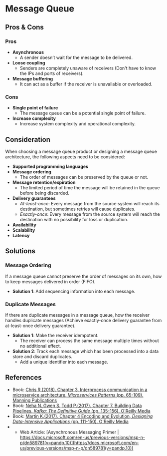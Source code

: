 # Message Queue

## Pros & Cons
### Pros
- **Asynchronous**
   - A sender doesn’t wait for the message to be delivered.
- **Loose coupling**
   - Senders are completely unaware of receivers (Don't have to know the IPs and ports of receivers).
- **Message buffering**
   - It can act as a buffer if the receiver is unavailable or overloaded.

### Cons
- **Single point of failure**
   - The message queue can be a potential single point of failure.
- **Increase complexity**
   - Increase system complexity and operational complexity.

## Consideration
When choosing a message queue product or designing a message queue architecture, the following aspects need to be considered:
- **Supported programming languages**
- **Message ordering**
   - The order of messages can be preserved by the queue or not.
- **Message retention/expiration**
   - The limited period of time the message will be retained in the queue before being discarded.
- **Delivery guarantees**
   - *At-least-once*: Every message from the source system will reach its destination, but sometimes retries will cause duplicates.
   - *Exactly-once*: Every message from the source system will reach the destination with no possibility for loss or duplication.
- **Availability**
- **Scalability**
- **Latency**

## Solutions
### Message Ordering
If a message queue cannot preserve the order of messages on its own, how to keep messages delivered in order (FIFO).
- **Solution 1**: Add sequencing information into each message.

### Duplicate Messages
If there are duplicate messages in a message queue, how the receiver handles duplicate messages (Achieve exactly-once delivery guarantee from at-least-once delivery guarantee).
- **Solution 1**: Make the receiver idempotent.
   - The receiver can process the same message multiple times without no additional effect.
- **Solution 2**: Track each message which has been processed into a data store and discard duplicates.
   - Add a unique identifier into each message.

## References
- Book: [Chris R.(2018). Chapter 3. Interprocess communication in a microservice architecture, *Microservices Patterns* (pp. 65-109). Manning Publications](https://www.manning.com/books/microservices-patterns)
- Book: [Neha N.,Gwen S.,Todd P.(2017). Chapter 7. Building Data Pipelines, *Kafka: The Definitive Guide* (pp. 135-156). O'Reilly Media](https://www.oreilly.com/library/view/kafka-the-definitive/9781491936153/)
- Book: [Martin K.(2017). Chapter 4 Encoding and Evolution, *Designing Data-Intensive Applications* (pp. 111-150). O'Reilly Media](https://www.oreilly.com/library/view/designing-data-intensive-applications/9781491903063/)
- - Web Article: [Asynchronous Messaging Primer | https://docs.microsoft.com/en-us/previous-versions/msp-n-p/dn589781(v=pandp.10)](https://docs.microsoft.com/en-us/previous-versions/msp-n-p/dn589781(v=pandp.10))
